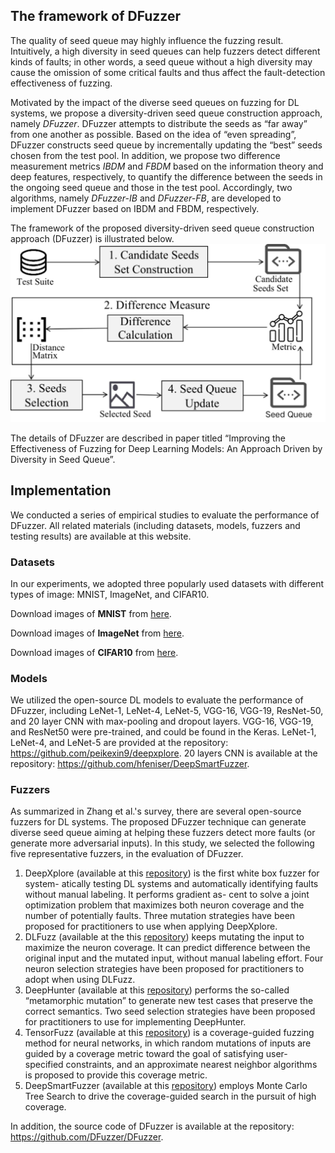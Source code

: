 ## The framework of DFuzzer

The quality of seed queue may highly influence the fuzzing result. Intuitively, a high diversity in seed queues can help fuzzers detect different kinds of faults; in other words, a seed queue without a high diversity may cause the omission of some critical faults and thus affect the fault-detection effectiveness of fuzzing.

Motivated by the impact of the diverse seed queues on fuzzing for DL systems, we propose a diversity-driven seed queue construction approach, namely _DFuzzer_. DFuzzer attempts to distribute the seeds as “far away” from one another as possible. Based on the idea of “even spreading”, DFuzzer constructs seed queue by incrementally updating the “best” seeds chosen from the test pool. In addition, we propose two difference measurement metrics _IBDM_ and _FBDM_ based on the information theory and deep features, respectively, to quantify the difference between the seeds in the ongoing seed queue and those in the test pool. Accordingly, two algorithms, namely _DFuzzer-IB_ and _DFuzzer-FB_, are developed to implement DFuzzer based on IBDM and FBDM, respectively.

The framework of the proposed diversity-driven seed queue construction approach (DFuzzer) is illustrated below.
![Image](https://github.com/DFuzzer/DFuzzer/blob/main/d2s2framework2.jpg?raw=true)

The details of DFuzzer are described in paper titled “Improving the Effectiveness of Fuzzing for Deep Learning Models: An Approach Driven by Diversity
in Seed Queue”.

## Implementation
We conducted a series of empirical studies to evaluate the performance of DFuzzer. All related materials (including datasets, models, fuzzers and testing results) are available at this website.

### Datasets
In our experiments, we adopted three popularly used datasets with different types of image: MNIST, ImageNet, and CIFAR10.

Download images of **MNIST** from [here](http://yann.lecun.com/exdb/mnist/).

Download images of **ImageNet** from [here](https://image-net.org/).

Download images of **CIFAR10** from [here](https://cifar.ca/).

### Models

We utilized the open-source DL models to evaluate the performance of DFuzzer, including LeNet-1, LeNet-4, LeNet-5, VGG-16, VGG-19, ResNet-50, and 20 layer CNN with max-pooling and dropout layers. VGG-16, VGG-19, and ResNet50 were pre-trained, and could be found in the Keras. LeNet-1, LeNet-4, and LeNet-5 are provided at the repository: https://github.com/peikexin9/deepxplore. 20 layers CNN is available at the repository: https://github.com/hfeniser/DeepSmartFuzzer.

### Fuzzers

As summarized in Zhang et al.'s survey, there are several open-source fuzzers for DL systems. The proposed DFuzzer technique can generate diverse seed queue aiming at helping these fuzzers detect more faults (or generate more adversarial inputs). In this study, we selected the following five representative fuzzers, in the evaluation of DFuzzer. 

1. DeepXplore (available at this [repository](https://github.com/peikexin9/deepxplore)) is the first white box fuzzer for system- atically testing DL systems and automatically identifying faults without manual labeling. It performs gradient as- cent to solve a joint optimization problem that maximizes both neuron coverage and the number of potentially faults. Three mutation strategies have been proposed for practitioners to use when applying DeepXplore.
2. DLFuzz (available at the this [repository](https://github.com/turned2670/DLFuzz)) keeps mutating the input to maximize the neuron coverage. It can predict difference between the original input and the mutated input, without manual labeling effort. Four neuron selection strategies have been proposed for practitioners to adopt when using DLFuzz.
3. DeepHunter (available at this [repository](https://github.com/hfeniser/DeepSmartFuzzer)) performs the so-called “metamorphic mutation” to generate new test cases that preserve the correct semantics. Two seed selection strategies have been proposed for practitioners to use for implementing DeepHunter.
4. TensorFuzz (available at this [repository](https://github.com/hfeniser/DeepSmartFuzzer)) is a coverage-guided fuzzing method for neural networks, in which random mutations of inputs are guided by a coverage metric toward the goal of satisfying user-specified constraints, and an approximate nearest neighbor algorithms is proposed to provide this coverage metric.
5. DeepSmartFuzzer (available at this [repository](https://github.com/hfeniser/DeepSmartFuzzer)) employs Monte Carlo Tree Search to drive the coverage-guided search in the pursuit of high coverage.

In addition, the source code of DFuzzer is available at the repository: https://github.com/DFuzzer/DFuzzer.



